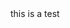<div id="google_translate_element">this is a test</div>

<script type="text/javascript">
function googleTranslateElementInit() {
    new google.translate.TranslateElement({
        pageLanguage: 'en',
        layout: google.translate.TranslateElement.InlineLayout.SIMPLE
    });
}
</script>

<script type="text/javascript" src="//translate.google.com/translate_a/element.js?cb=googleTranslateElementInit"></script>
